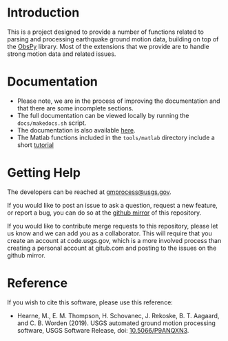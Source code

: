 # Introduction
This is a project designed to provide a number of functions related to parsing and processing earthquake ground motion data, building on top of the [ObsPy](https://github.com/obspy/obspy/wiki) library.
Most of the extensions that we provide are to handle strong motion data and related issues.


# Documentation
- Please note, we are in the process of improving the documentation and that there are some incomplete sections.
- The full documentation can be viewed locally by running the `docs/makedocs.sh` script.
- The documentation is also available [here](https://ghsc.code-pages.usgs.gov/esi/groundmotion-processing/).
- The Matlab functions included in the `tools/matlab` directory include a short [tutorial](./tools/matlab/readme.html)

# Getting Help
The developers can be reached at [gmprocess@usgs.gov](mailto:gmprocess@usgs.gov).

If you would like to post an issue to ask a question, request a new feature, or report a bug, you can do so at the [github mirror](https://github.com/DOI-USGS/ghsc-esi-groundmotion-processing) of this repository. 

If you would like to contribute merge requests to this repository, please let us know and we can add you as a collaborator. 
This will require that you create an account at code.usgs.gov, which is a more involved process than creating a personal account at gitub.com and posting to the issues on the github mirror.

# Reference
If you wish to cite this software, please use this reference:

- Hearne, M., E. M. Thompson, H. Schovanec, J. Rekoske, B. T. Aagaard, and C. B. Worden (2019). USGS automated ground motion processing software, USGS Software Release, doi: [10.5066/P9ANQXN3](https://dx.doi.org/10.5066/P9ANQXN3).
  
